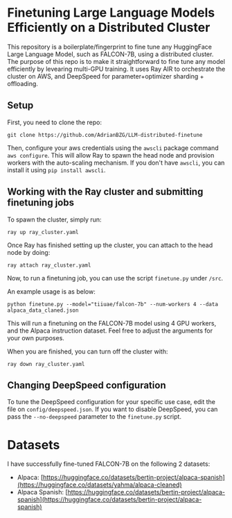 # Finetuning Large Language Models Efficiently on a Distributed Cluster

This repository is a boilerplate/fingerprint to fine tune any HuggingFace Large Language Model, such as FALCON-7B, using a distributed cluster.
The purpose of this repo is to make it straightforward to fine tune any model efficiently by levearing multi-GPU training.
It uses Ray AIR to orchestrate the cluster on AWS, and DeepSpeed for parameter+optimizer sharding + offloading.

## Setup

First, you need to clone the repo:

`git clone https://github.com/AdrianBZG/LLM-distributed-finetune`

Then, configure your aws credentials using the `awscli` package command `aws configure`. This will allow Ray to spawn the head node and provision workers with the auto-scaling mechanism. If you don't have `awscli`, you can install it using `pip install awscli`.

## Working with the Ray cluster and submitting finetuning jobs

To spawn the cluster, simply run:

`ray up ray_cluster.yaml`

Once Ray has finished setting up the cluster, you can attach to the head node by doing:

`ray attach ray_cluster.yaml`

Now, to run a finetuning job, you can use the script `finetune.py` under `/src`.

An example usage is as below:

`python finetune.py --model="tiiuae/falcon-7b" --num-workers 4 --data alpaca_data_claned.json`

This will run a finetuning on the FALCON-7B model using 4 GPU workers, and the Alpaca instruction dataset. Feel free to adjust the arguments for your own purposes.

When you are finished, you can turn off the cluster with:

`ray down ray_cluster.yaml`

## Changing DeepSpeed configuration

To tune the DeepSpeed configuration for your specific use case, edit the file on `config/deepspeed.json`. If you want to disable DeepSpeed, you can pass the `--no-deepspeed` parameter to the `finetune.py` script.

# Datasets

I have successfully fine-tuned FALCON-7B on the following 2 datasets:

- Alpaca: [https://huggingface.co/datasets/bertin-project/alpaca-spanish](https://huggingface.co/datasets/yahma/alpaca-cleaned)
- Alpaca Spanish: [https://huggingface.co/datasets/bertin-project/alpaca-spanish](https://huggingface.co/datasets/bertin-project/alpaca-spanish)
